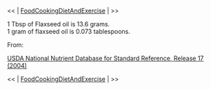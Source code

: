 <div id="wikitext">

<span class="wikitrail">\<\< | <span
class="wikiword">[FoodCookingDietAndExercise](http://wiki.tamouse.org?n=Main.FoodCookingDietAndExercise?action=print)</span>
| \>\></span>

1 Tbsp of Flaxseed oil is 13.6 grams.\
1 gram of flaxseed oil is 0.073 tablespoons.

From:

[USDA National Nutrient Database for Standard Reference, Release 17
(2004)](http://www.nal.usda.gov/fnic/foodcomp/search/)

<span class="wikitrail">\<\< | <span
class="wikiword">[FoodCookingDietAndExercise](http://wiki.tamouse.org?n=Main.FoodCookingDietAndExercise?action=print)</span>
| \>\></span>

</div>
